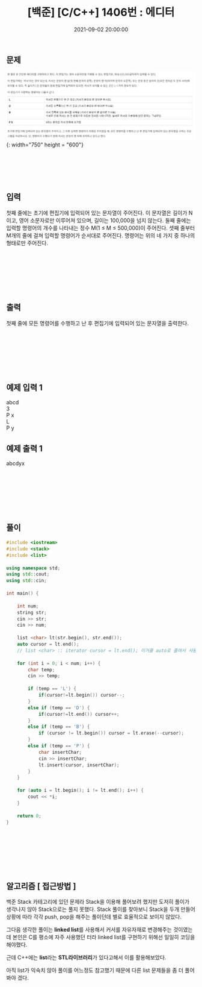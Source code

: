 ﻿---
title: "[백준] [C/C++] 1406번 : 에디터"
date: 2021-09-02 20:00:00
categories:
- 백준
tags:
- 백준
- 알고리즘
- 자료구조
---

## 문제

![enter image description here](https://github.com/idkim97/idkim97.github.io/blob/master/img/1406.png?raw=true){: width="750" height = "600"}
<br><br><br><br><br><br>

  

## 입력

첫째 줄에는 초기에 편집기에 입력되어 있는 문자열이 주어진다. 이 문자열은 길이가 N이고, 영어 소문자로만 이루어져 있으며, 길이는 100,000을 넘지 않는다. 둘째 줄에는 입력할 명령어의 개수를 나타내는 정수 M(1 ≤ M ≤ 500,000)이 주어진다. 셋째 줄부터 M개의 줄에 걸쳐 입력할 명령어가 순서대로 주어진다. 명령어는 위의 네 가지 중 하나의 형태로만 주어진다.

<br><br><br><br><br><br>

  

## 출력
첫째 줄에 모든 명령어를 수행하고 난 후 편집기에 입력되어 있는 문자열을 출력한다.

<br><br><br><br><br><br>

  

## 예제 입력 1
abcd  
3  
P x  
L  
P y  

## 예제 출력 1
abcdyx

<br><br><br><br><br><br>

## 풀이
```c++
#include <iostream>
#include <stack>
#include <list>

using namespace std;
using std::cout;
using std::cin;

int main() {

	int num;
	string str;
	cin >> str;
	cin >> num;

	list <char> lt(str.begin(), str.end());
	auto cursor = lt.end();
	// list <char> :: iterator cursor = lt.end(); 이거를 auto로 줄여서 사용가능

	for (int i = 0; i < num; i++) {
		char temp;
		cin >> temp;

		if (temp == 'L') {
			if(cursor!=lt.begin()) cursor--;
		}
		else if (temp == 'D') {
			if(cursor!=lt.end()) cursor++;
		}
		else if (temp == 'B') {
			if (cursor != lt.begin()) cursor = lt.erase(--cursor); 
		}
		else if (temp == 'P') {
			char insertChar;
			cin >> insertChar;
			lt.insert(cursor, insertChar);
		}
	}

	for (auto i = lt.begin(); i != lt.end(); i++) {
		cout << *i;
	}

	return 0;
}
```
<br><br><br><br><br><br>

## 알고리즘 [ 접근방법 ]
 백준 Stack 카테고리에 있던 문제라 Stack을 이용해 풀어보려 했지만 도저히 풀이가 생각나지 않아 Stack으로는 풀지 못했다. Stack 풀이를 찾아보니 Stack을 두개 만들어 상황에 따라 각각 push, pop을 해주는 풀이던데 별로 효율적으로 보이지 않았다.

그다음 생각한 풀이는 **linked list**를 사용해서 커서를 자유자재로 변경해주는 것이였는데 본인은 C를 평소에 자주 사용했던 터라 linked list를 구현하기 위해선 일일히 코딩을 해야했다.

근데 C++에는 **list**라는 **STL라이브러리**가 있다고해서 이를 활용해보았다.

아직 list가 익숙치 않아 풀이를 어느정도 참고했기 때문에 다른 list 문제들을 좀 더 풀어봐야 겠다.
